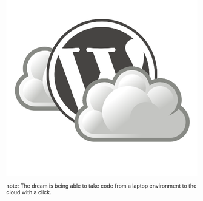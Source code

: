<img src="img/laptop-to-cloud.png" style="margin-top:-90px" />

note:
    The dream is being able to take code from a laptop environment to the cloud with a click.
